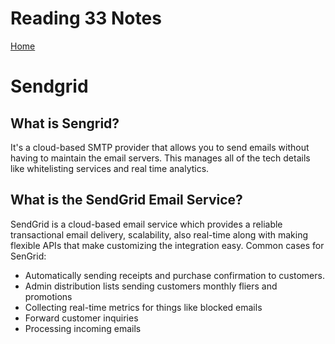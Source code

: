 # Reading 33 Notes

[Home](README.md)

# Sendgrid

## What is Sengrid?
It's a cloud-based SMTP provider that allows you to send emails without having to maintain the email servers. This manages all of the tech details like whitelisting services and real time analytics.

## What is the SendGrid Email Service?
SendGrid is a cloud-based email service which provides a reliable transactional email delivery, scalability, also real-time along with making flexible APIs that make customizing the integration easy. Common cases for SenGrid:
- Automatically sending receipts and purchase confirmation to customers.
- Admin distribution lists sending customers monthly fliers and promotions
- Collecting real-time metrics for things like blocked emails
- Forward customer inquiries
- Processing incoming emails

